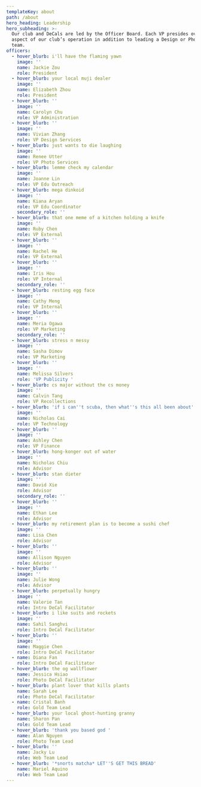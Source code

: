 ```yaml
---
templateKey: about
path: /about
hero_heading: Leadership
hero_subheading: >-
  Our club and DeCals are led by the Officer Board. Each VP presides over an
  aspect of our club’s operation in addition to leading a Design or Photography
  team.
officers:
  - hover_blurb: i'll have the flaming yawn
    image: ''
    name: Jackie Zou
    role: President
  - hover_blurb: your local muji dealer
    image: ''
    name: Elizabeth Zhou
    role: President
  - hover_blurb: ''
    image: ''
    name: Carolyn Chu
    role: VP Administration
  - hover_blurb: ''
    image: ''
    name: Vivian Zhang
    role: VP Design Services
  - hover_blurb: just wants to die laughing
    image: ''
    name: Renee Utter
    role: VP Photo Services
  - hover_blurb: lemme check my calendar
    image: ''
    name: Joanne Lin
    role: VP Edu Outreach
  - hover_blurb: mega dinkoid
    image: ''
    name: Kiana Aryan
    role: VP Edu Coordinator
    secondary_role: ''
  - hover_blurb: that one meme of a kitchen holding a knife
    image: ''
    name: Ruby Chen
    role: VP External
  - hover_blurb: ''
    image: ''
    name: Rachel He
    role: VP External
  - hover_blurb: ''
    image: ''
    name: Iris Hou
    role: VP Internal
    secondary_role: ''
  - hover_blurb: resting egg face
    image: ''
    name: Cathy Meng
    role: VP Internal
  - hover_blurb: ''
    image: ''
    name: Meria Ogawa
    role: VP Marketing
    secondary_role: ''
  - hover_blurb: stress n messy
    image: ''
    name: Sasha Dimov
    role: VP Marketing
  - hover_blurb: ''
    image: ''
    name: Melissa Silvers
    role: 'VP Publicity '
  - hover_blurb: cs major without the cs money
    image: ''
    name: Calvin Tang
    role: VP Recollections
  - hover_blurb: 'if i can''t scuba, then what''s this all been about'
    image: ''
    name: Nicholas Cai
    role: VP Technology
  - hover_blurb: ''
    image: ''
    name: Ashley Chen
    role: VP Finance
  - hover_blurb: hong-konger out of water
    image: ''
    name: Nicholas Chiu
    role: Advisor
  - hover_blurb: stan dieter
    image: ''
    name: David Xie
    role: Advisor
    secondary_role: ''
  - hover_blurb: ''
    image: ''
    name: Ethan Lee
    role: Advisor
  - hover_blurb: my retirement plan is to become a sushi chef
    image: ''
    name: Lisa Chen
    role: Advisor
  - hover_blurb: ''
    image: ''
    name: Allison Nguyen
    role: Advisor
  - hover_blurb: ''
    image: ''
    name: Julie Wong
    role: Advisor
  - hover_blurb: perpetually hungry
    image: ''
    name: Valerie Tan
    role: Intro DeCal Facilitator
  - hover_blurb: i like suits and rockets
    image: ''
    name: Sahil Sanghvi
    role: Intro DeCal Facilitator
  - hover_blurb: ''
    image: ''
    name: Maggie Chen
    role: Intro DeCal Facilitator
  - name: Diana Fan
    role: Intro DeCal Facilitator
  - hover_blurb: the og wallflower
    name: Jessica Hsiao
    role: Photo DeCal Facilitator
  - hover_blurb: plant lover that kills plants
    name: Sarah Lee
    role: Photo DeCal Facilitator
  - name: Cristal Banh
    role: Gold Team Lead
  - hover_blurb: your local ghost-hunting granny
    name: Sharon Pan
    role: Gold Team Lead
  - hover_blurb: 'thank you based god '
    name: Alan Nguyen
    role: Photo Team Lead
  - hover_blurb: ''
    name: Jacky Lu
    role: Web Team Lead
  - hover_blurb: '*snorts matcha* LET''S GET THIS BREAD'
    name: Mariel Aquino
    role: Web Team Lead
---
```


